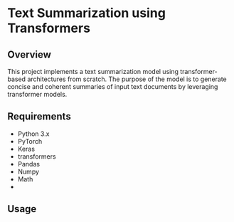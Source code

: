 # Text Summarization using Transformers
## Overview
This project implements a text summarization model using transformer-based architectures from scratch. The purpose of the model is to generate concise and coherent summaries of input text documents by leveraging transformer models.

## Requirements
- Python 3.x
- PyTorch
- Keras
- transformers
- Pandas
- Numpy
- Math
- 

## Usage

